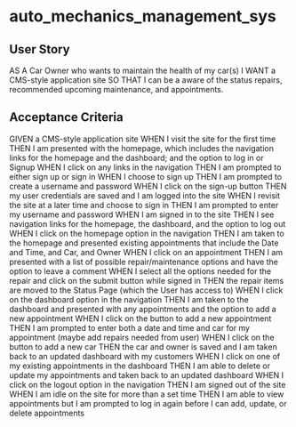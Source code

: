 # auto_mechanics_management_sys
## User Story
AS A Car Owner who wants to maintain the health of my car(s)
I WANT a CMS-style application site
SO THAT I can be a aware of the status repairs, recommended upcoming maintenance, and appointments.

## Acceptance Criteria
GIVEN a CMS-style application site
WHEN I visit the site for the first time
THEN I am presented with the homepage, which includes the navigation links for the homepage and the dashboard; and the option to log in or Signup
WHEN I click on any links in the navigation
THEN I am prompted to either sign up or sign in
WHEN I choose to sign up
THEN I am prompted to create a username and password
WHEN I click on the sign-up button
THEN my user credentials are saved and I am logged into the site
WHEN I revisit the site at a later time and choose to sign in
THEN I am prompted to enter my username and password
WHEN I am signed in to the site
THEN I see navigation links for the homepage, the dashboard, and the option to log out
WHEN I click on the homepage option in the navigation
THEN I am taken to the homepage and presented existing appointments that include the Date and Time, and Car, and Owner
WHEN I click on an appointment
THEN I am presented with a list of possible repair/maintenance options and have the option to leave a comment
WHEN I select all the options needed for the repair and click on the submit button while signed in
THEN the repair items are moved to the Status Page (which the User has access to)
WHEN I click on the dashboard option in the navigation
THEN I am taken to the dashboard and presented with any appointments and the option to add a new appointment
WHEN I click on the button to add a new appointment
THEN I am prompted to enter both a date and time and car for my appointment (maybe add repairs needed from user)
WHEN I click on the button to add a new car
THEN the car and owner is saved and I am taken back to an updated dashboard with my customers
WHEN I click on one of my existing appointments in the dashboard
THEN I am able to delete or update my appointments and taken back to an updated dashboard
WHEN I click on the logout option in the navigation
THEN I am signed out of the site
WHEN I am idle on the site for more than a set time
THEN I am able to view appointments but I am prompted to log in again before I can add, update, or delete appointments